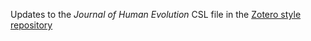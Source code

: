 Updates to the *Journal of Human Evolution* CSL file in the [Zotero style repository](https://www.zotero.org/styles)
